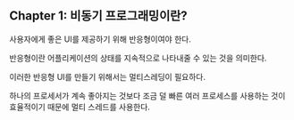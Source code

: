 ## Chapter 1: 비동기 프로그래밍이란?

사용자에게 좋은 UI를 제공하기 위해 반응형이여야 한다.

반응형이란 어플리케이션의 상태를 지속적으로 나타내줄 수 있는 것을 의미한다.

이러한 반응형 UI를 만들기 위해서는 멀티스레딩이 필요하다.

하나의 프로세서가 계속 좋아지는 것보다 조금 덜 빠른 여러 프로세스를 사용하는 것이 효율적이기 때문에 멀티 스레드를 사용한다.

